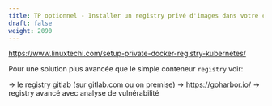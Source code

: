 ```yaml
---
title: TP optionnel - Installer un registry privé d'images dans votre cluster 
draft: false
weight: 2090
---
```


https://www.linuxtechi.com/setup-private-docker-registry-kubernetes/

Pour une solution plus avancée que le simple conteneur `registry` voir:

-> le registry gitlab (sur gitlab.com ou on premise)
-> https://goharbor.io/ -> registry avancé avec analyse de vulnérabilité